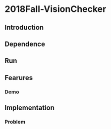 # 2018Fall-VisionChecker

## Introduction

## Dependence

## Run

## Fearures

### Demo

## Implementation

### Problem


